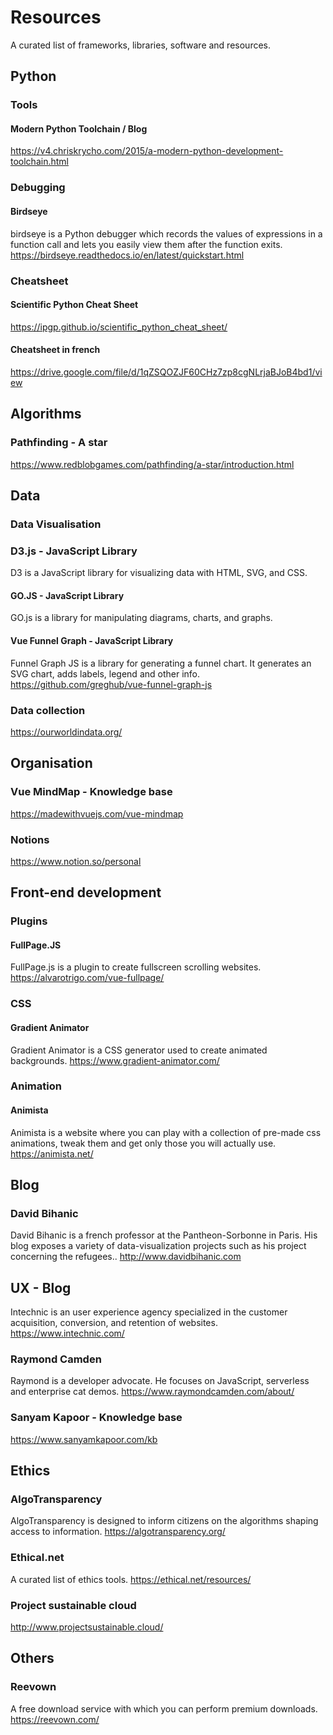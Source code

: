 # Resources
A curated list of frameworks, libraries, software and resources.

## Python 

### Tools

#### Modern Python Toolchain / Blog
https://v4.chriskrycho.com/2015/a-modern-python-development-toolchain.html

### Debugging

#### Birdseye
birdseye is a Python debugger which records the values of expressions in a function call and lets you easily view them after the function exits. 
https://birdseye.readthedocs.io/en/latest/quickstart.html

### Cheatsheet 

#### Scientific Python Cheat Sheet
https://ipgp.github.io/scientific_python_cheat_sheet/

#### Cheatsheet in french
https://drive.google.com/file/d/1qZSQOZJF60CHz7zp8cgNLrjaBJoB4bd1/view

## Algorithms
### Pathfinding - A star
https://www.redblobgames.com/pathfinding/a-star/introduction.html

## Data 

### Data Visualisation

### D3.js - JavaScript Library
D3 is a JavaScript library for visualizing data with HTML, SVG, and CSS.

#### GO.JS - JavaScript Library
GO.js is a library for manipulating diagrams, charts, and graphs.

#### Vue Funnel Graph - JavaScript Library
Funnel Graph JS is a library for generating a funnel chart. It generates an SVG chart, adds labels, legend and other info.
https://github.com/greghub/vue-funnel-graph-js
 
### Data collection
https://ourworldindata.org/

## Organisation

### Vue MindMap - Knowledge base
https://madewithvuejs.com/vue-mindmap

### Notions
https://www.notion.so/personal

## Front-end development

### Plugins
#### FullPage.JS
FullPage.js is a plugin to create fullscreen scrolling websites.
https://alvarotrigo.com/vue-fullpage/

### CSS
#### Gradient Animator
Gradient Animator is a CSS generator used to create animated backgrounds.
https://www.gradient-animator.com/

### Animation
#### Animista
Animista is a website where you can play with a collection of pre-made css animations, tweak them and get only those you will actually use.
https://animista.net/

## Blog 
### David Bihanic
David Bihanic is a french professor at the Pantheon-Sorbonne in Paris. His blog exposes a variety of data-visualization projects such as his project concerning the refugees.. 
http://www.davidbihanic.com

## UX - Blog
Intechnic is an user experience agency specialized in the customer acquisition, conversion, and retention of websites.
https://www.intechnic.com/

### Raymond Camden
Raymond is a developer advocate. He focuses on JavaScript, serverless and enterprise cat demos. https://www.raymondcamden.com/about/

### Sanyam Kapoor - Knowledge base
https://www.sanyamkapoor.com/kb

## Ethics

### AlgoTransparency
AlgoTransparency is designed to inform citizens on the algorithms shaping access to information.
https://algotransparency.org/

### Ethical.net
A curated list of ethics tools. https://ethical.net/resources/

### Project sustainable cloud
http://www.projectsustainable.cloud/

## Others
### Reevown
A free download service with which you can perform premium downloads.
https://reevown.com/
